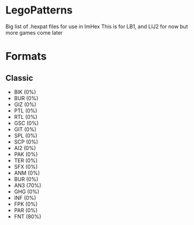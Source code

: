 # LegoPatterns
Big list of .hexpat files for use in ImHex
This is for LB1, and LIJ2 for now but more games come later
# Formats

## Classic
- BIK (0%)
- BUR (0%)
- GIZ (0%)
- PTL (0%)
- RTL (0%)
- GSC (0%)
- GIT (0%)
- SPL (0%)
- SCP (0%)
- AI2 (0%)
- PAK (0%)
- TER (0%)
- SFX (0%)
- ANM (0%)
- BUR (0%)
- AN3 (70%)
- GHG (0%)
- INF (0%)
- FPK (0%)
- PAR (0%)
- FNT (80%)
